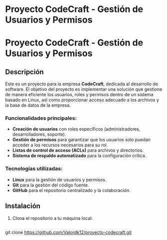# Proyecto CodeCraft - Gestión de Usuarios y Permisos

# Proyecto CodeCraft - Gestión de Usuarios y Permisos

## Descripción

Este es un proyecto para la empresa **CodeCraft**, dedicada al desarrollo de software. El objetivo del proyecto es implementar una solución que gestione de manera eficiente los usuarios, roles y permisos dentro de un sistema basado en Linux, así como proporcionar acceso adecuado a los archivos y la base de datos de la empresa.

### Funcionalidades principales:
- **Creación de usuarios** con roles específicos (administradores, desarrolladores, soporte).
- **Gestión de permisos** para garantizar que los usuarios solo puedan acceder a los recursos necesarios para su rol.
- **Listas de control de acceso (ACLs)** para archivos y directorios.
- **Sistema de respaldo automatizado** para la configuración crítica.
  
### Tecnologías utilizadas:
- **Linux** para la gestión de usuarios y permisos.
- **Git** para la gestión del código fuente.
- **GitHub** para el repositorio centralizado y la colaboración.

## Instalación

1. Clona el repositorio a tu máquina local:

   ```bash
  git clone https://github.com/Valordk12/proyecto-codecraft.git
